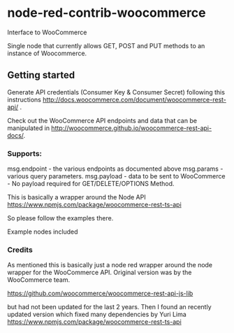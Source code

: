 # node-red-contrib-woocommerce
 Interface to WooCommerce

Single node that currently allows GET, POST and PUT methods to an instance of Woocommerce.  

## Getting started
Generate API credentials (Consumer Key & Consumer Secret) following this instructions http://docs.woocommerce.com/document/woocommerce-rest-api/ .

Check out the WooCommerce API endpoints and data that can be manipulated in http://woocommerce.github.io/woocommerce-rest-api-docs/.

### Supports:

msg.endpoint - the various endpoints as documented above
msg.params - various query parameters.
msg.payload - data to be sent to WooCommerce - No payload required for GET/DELETE/OPTIONS Method.

This is basically a wrapper around the Node API
https://www.npmjs.com/package/woocommerce-rest-ts-api

So please follow the examples there.

Example nodes included

### Credits
As mentioned this is basically just a node red wrapper around the node wrapper for the WooCommerce API.
Original version was by the WooCommerce team.

https://github.com/woocommerce/woocommerce-rest-api-js-lib

but had not been updated for the last 2 years.  Then I found an recently updated version which fixed many dependencies by Yuri Lima 
https://www.npmjs.com/package/woocommerce-rest-ts-api

